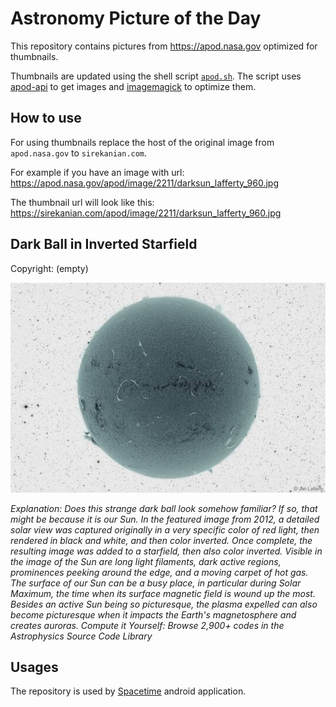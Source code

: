 # Astronomy Picture of the Day

This repository contains pictures from https://apod.nasa.gov optimized for thumbnails.

Thumbnails are updated using the shell script [`apod.sh`](apod.sh). The script
uses [apod-api](https://github.com/nasa/apod-api) to get images and [imagemagick](https://imagemagick.org) to
optimize them.

## How to use

For using thumbnails replace the host of the original image from `apod.nasa.gov` to `sirekanian.com`.

For example if you have an image with url:<br>
https://apod.nasa.gov/apod/image/2211/darksun_lafferty_960.jpg

The thumbnail url will look like this:<br>
https://sirekanian.com/apod/image/2211/darksun_lafferty_960.jpg

## Dark Ball in Inverted Starfield

Copyright: (empty)

[![the picture of the day][1]][2]

_Explanation: Does this strange dark ball look somehow familiar? If so, that might be because it is our Sun. In the featured image from 2012, a detailed solar view was captured originally in a very specific color of red light, then rendered in black and white, and then color inverted. Once complete, the resulting image was added to a starfield, then also color inverted. Visible in the image of the Sun are long light filaments, dark active regions, prominences peeking around the edge, and a moving carpet of hot gas. The surface of our Sun can be a busy place, in particular during Solar Maximum, the time when its surface magnetic field is wound up the most. Besides an active Sun being so picturesque, the plasma expelled can also become picturesque when it impacts the Earth's magnetosphere and creates auroras.    Compute it Yourself: Browse 2,900+ codes in the Astrophysics Source Code Library_

## Usages

The repository is used by [Spacetime][3] android application.

[1]: image/2211/darksun_lafferty_960.jpg

[2]: https://apod.nasa.gov/apod/image/2211/darksun_lafferty_960.jpg

[3]: https://github.com/sirekanian/spacetime
